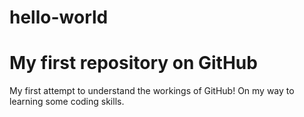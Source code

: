 # hello-world
My first repository on GitHub
============

My first attempt to understand the workings of GitHub! On my way to learning some coding skills.
